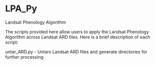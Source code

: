 # LPA_Py
Landsat Phenology Algorithm

The scripts provided here allow users to apply the Landsat Phenology Algorithm across Landsat ARD tiles. Here is a brief description of each script:

untar_ARD.py - Untars Landsat ARD files and generate directories for further processing
